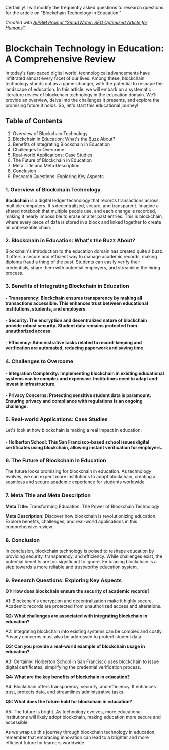 Certainly! I will modify the frequently asked questions to research questions for the article on "Blockchain Technology in Education."

_Created with [AIPRM Prompt "SmartWriter: SEO Optimized Article for Humans"](https://www.aiprm.com/prompts/seo/writing/1831564586546094080/)_

# Blockchain Technology in Education: A Comprehensive Review

In today's fast-paced digital world, technological advancements have infiltrated almost every facet of our lives. Among these, blockchain technology stands out as a game-changer, with the potential to reshape the landscape of education. In this article, we will embark on a systematic literature review of blockchain technology in the education domain. We'll provide an overview, delve into the challenges it presents, and explore the promising future it holds. So, let's start this educational journey!

## Table of Contents
1. Overview of Blockchain Technology
2. Blockchain in Education: What's the Buzz About?
3. Benefits of Integrating Blockchain in Education
4. Challenges to Overcome
5. Real-world Applications: Case Studies
6. The Future of Blockchain in Education
7. Meta Title and Meta Description
8. Conclusion
9. Research Questions: Exploring Key Aspects

### 1. Overview of Blockchain Technology

**Blockchain** is a digital ledger technology that records transactions across multiple computers. It's decentralized, secure, and transparent. Imagine a shared notebook that multiple people use, and each change is recorded, making it nearly impossible to erase or alter past entries. This is blockchain, where every piece of data is stored in a block and linked together to create an unbreakable chain.

### 2. Blockchain in Education: What's the Buzz About?

Blockchain's introduction to the education domain has created quite a buzz. It offers a secure and efficient way to manage academic records, making diploma fraud a thing of the past. Students can easily verify their credentials, share them with potential employers, and streamline the hiring process.

### 3. Benefits of Integrating Blockchain in Education

#### - **Transparency**: Blockchain ensures transparency by making all transactions accessible. This enhances trust between educational institutions, students, and employers.

#### - **Security**: The encryption and decentralized nature of blockchain provide robust security. Student data remains protected from unauthorized access.

#### - **Efficiency**: Administrative tasks related to record-keeping and verification are automated, reducing paperwork and saving time.

### 4. Challenges to Overcome

#### - **Integration Complexity**: Implementing blockchain in existing educational systems can be complex and expensive. Institutions need to adapt and invest in infrastructure.

#### - **Privacy Concerns**: Protecting sensitive student data is paramount. Ensuring privacy and compliance with regulations is an ongoing challenge.

### 5. Real-world Applications: Case Studies

Let's look at how blockchain is making a real impact in education:

#### - **Holberton School**: This San Francisco-based school issues digital certificates using blockchain, allowing instant verification for employers.

### 6. The Future of Blockchain in Education

The future looks promising for blockchain in education. As technology evolves, we can expect more institutions to adopt blockchain, creating a seamless and secure academic experience for students worldwide.

### 7. Meta Title and Meta Description

**Meta Title:** Transforming Education: The Power of Blockchain Technology

**Meta Description:** Discover how blockchain is revolutionizing education. Explore benefits, challenges, and real-world applications in this comprehensive review.

### 8. Conclusion

In conclusion, blockchain technology is poised to reshape education by providing security, transparency, and efficiency. While challenges exist, the potential benefits are too significant to ignore. Embracing blockchain is a step towards a more reliable and trustworthy education system.

### 9. Research Questions: Exploring Key Aspects

**Q1: How does blockchain ensure the security of academic records?**

A1: Blockchain's encryption and decentralization make it highly secure. Academic records are protected from unauthorized access and alterations.

**Q2: What challenges are associated with integrating blockchain in education?**

A2: Integrating blockchain into existing systems can be complex and costly. Privacy concerns must also be addressed to protect student data.

**Q3: Can you provide a real-world example of blockchain usage in education?**

A3: Certainly! Holberton School in San Francisco uses blockchain to issue digital certificates, simplifying the credential verification process.

**Q4: What are the key benefits of blockchain in education?**

A4: Blockchain offers transparency, security, and efficiency. It enhances trust, protects data, and streamlines administrative tasks.

**Q5: What does the future hold for blockchain in education?**

A5: The future is bright. As technology evolves, more educational institutions will likely adopt blockchain, making education more secure and accessible.

As we wrap up this journey through blockchain technology in education, remember that embracing innovation can lead to a brighter and more efficient future for learners worldwide.
